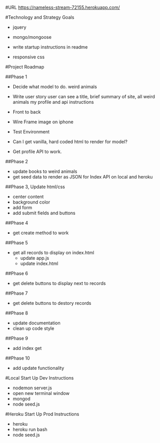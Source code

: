 
#URL
https://nameless-stream-72155.herokuapp.com/

#Technology and Strategy Goals
- jquery
- mongo/mongoose

- write startup instructions in readme
- responsive css

#Project Roadmap

##Phase 1
- Decide what model to do.
    weird animals

- Write user story
    user can see a title, brief summary of site, all weird animals my profile and api instructions

- Front to back

- Wire Frame
    image on iphone

- Test Environment
- Can I get vanilla, hard coded html to render for model?
- Get profile API to work.

##Phase 2
- update books to weird animals
- get seed data to render as JSON for Index API on local and heroku

##Phase 3, Update html/css
- center content
- background color
- add form
- add submit fields and buttons

##Phase 4
- get create method to work

##Phase 5
- get all records to display on index.html
    - update app.js
    - update index.html

##Phase 6
- get delete buttons to display next to records

##Phase 7
- get delete buttons to destory records

##Phase 8
- update documentation
- clean up code style

##Phase 9
- add index get

##Phase 10
- add update functionality

#Local Start Up Dev Instructions
- nodemon server.js
- open new terminal window
- mongod
- node seed.js

#Heroku Start Up Prod Instructions
- heroku
- heroku run bash
- node seed.js
